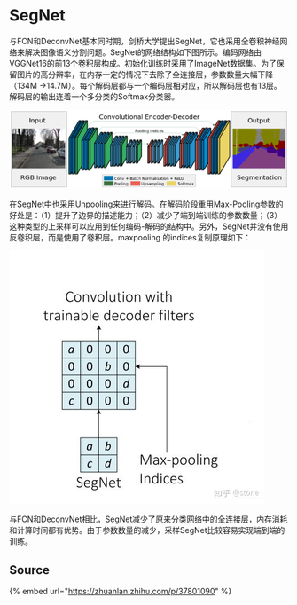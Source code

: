# SegNet

与FCN和DeconvNet基本同时期，剑桥大学提出SegNet，它也采用全卷积神经网络来解决图像语义分割问题。SegNet的网络结构如下图所示。编码网络由VGGNet16的前13个卷积层构成。初始化训练时采用了ImageNet数据集。为了保留图片的高分辨率，在内存一定的情况下去除了全连接层，参数数量大幅下降（134M -&gt;14.7M）。每个解码层都与一个编码层相对应，所以解码层也有13层。解码层的输出连着一个多分类的Softmax分类器。

![](../../../../.gitbook/assets/6cab0e3643d16ccab0a1bf1909813484_hd-1.png)

在SegNet中也采用Unpooling来进行解码。在解码阶段重用Max-Pooling参数的好处是：（1）提升了边界的描述能力；（2）减少了端到端训练的参数数量；（3）这种类型的上采样可以应用到任何编码-解码的结构中。另外，SegNet并没有使用反卷积层，而是使用了卷积层。maxpooling 的indices复制原理如下：

![](../../../../.gitbook/assets/v2-6eaee89e8473580911f96886005e34af_hd.jpg)

与FCN和DeconvNet相比，SegNet减少了原来分类网络中的全连接层，内存消耗和计算时间都有优势。由于参数数量的减少，采样SegNet比较容易实现端到端的训练。

## Source

{% embed url="https://zhuanlan.zhihu.com/p/37801090" %}



